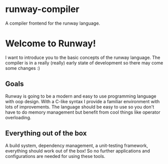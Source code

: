 # runway-compiler
A compiler frontend for the runway language.

# Welcome to Runway!
I want to introduce you to the basic concepts of the runway language. The compiler is in a really (really) early state of development so there may come some changes :)

## Goals
Runway is going to be a modern and easy to use programming language with oop design. With a C-like syntax I provide a familiar environment with lots of improvements. The language should be easy to use so you don't have to do memory management but benefit from cool things like operator overloading.

## Everything out of the box
A build system, dependency management, a unit-testing framework, everything should work out of the box! So no further applications and configurations are needed for using these tools. 

